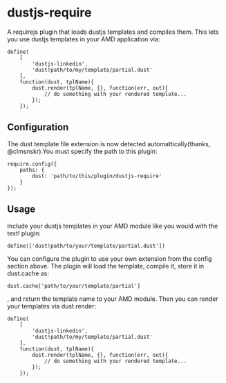 # dustjs-require

A requirejs plugin that loads dustjs templates and compiles them. This lets you use dustjs templates in your AMD application via:

	define(
		[
			'dustjs-linkedin',
			'dust!path/to/my/template/partial.dust'
		], 
		function(dust, tplName){
			dust.render(tplName, {}, function(err, out){
				// do something with your rendered template...
			});
		});

## Configuration

The dust template file extension is now detected automattically(thanks, @clmsnskr).You must specify the path to this plugin:
	
	require.config({
		paths: {
		    dust: 'path/to/this/plugin/dustjs-require'
		}
	});

## Usage

Include your dustjs templates in your AMD module like you would with the text! plugin:

	define(['dust!path/to/your/template/partial.dust'])

You can configure the plugin to use your own extension from the config section above. The plugin will load the template, compile it, store it in dust.cache as:
	
	dust.cache['path/to/your/template/partial']

 , and return the template name to your AMD module. Then you can render your templates via dust.render:
	
	define(
		[
			'dustjs-linkedin',
			'dust!path/to/my/template/partial.dust'
		], 
		function(dust, tplName){
			dust.render(tplName, {}, function(err, out){
				// do something with your rendered template...
			});
		});
